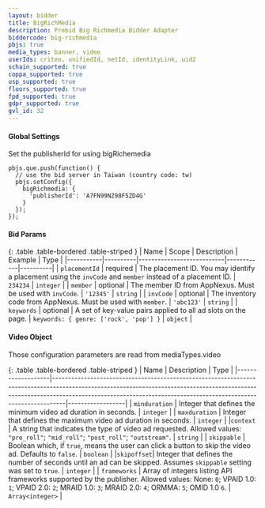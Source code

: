 ```yaml
---
layout: bidder
title: BigRichMedia
description: Prebid Big Richmedia Bidder Adapter
biddercode: big-richmedia
pbjs: true
media_types: banner, video
userIds: criteo, unifiedId, netId, identityLink, uid2
schain_supported: true
coppa_supported: true
usp_supported: true
floors_supported: true
fpd_supported: true
gdpr_supported: true
gvl_id: 32
---
```


#### Global Settings

Set the publisherId for using bigRichemedia

```
pbjs.que.push(function() {
  // use the bid server in Taiwan (country code: tw)
  pbjs.setConfig({
    bigRichmedia: {
      'publisherId': 'A7FN99NZ98F5ZD4G'
    }
  });
});
```

#### Bid Params

{: .table .table-bordered .table-striped }
| Name      | Scope    | Description               | Example    | Type     |
|-----------|----------|---------------------------|------------|----------|
| `placementId`    | required | The placement ID.  You may identify a placement using the `invCode` and `member` instead of a placement ID.   | `234234` | `integer` |
| `member`                                        | optional | The member ID  from AppNexus. Must be used with `invCode`.                                                                                                                    | `'12345'`                                             | `string`         |
| `invCode`                                       | optional | The inventory code from AppNexus. Must be used with `member`.                                                                                                                 | `'abc123'`                                            | `string`         |
| `keywords`                                      | optional | A set of key-value pairs applied to all ad slots on the page. | `keywords: { genre: ['rock', 'pop'] }`                | `object`         |

#### Video Object

Those configuration parameters are read from mediaTypes.video

{: .table .table-bordered .table-striped }
| Name              | Description                                                                                                                                                                                                                                  | Type             |
|-------------------|----------------------------------------------------------------------------------------------------------------------------------------------------------------------------------------------------------------------------------------------|------------------|
| `minduration` | Integer that defines the minimum video ad duration in seconds. | `integer` |
| `maxduration` | Integer that defines the maximum video ad duration in seconds. | `integer` |
|`context` | A string that indicates the type of video ad requested.  Allowed values: `"pre_roll"`; `"mid_roll"`; `"post_roll"`; `"outstream"`. | `string` |
| `skippable` | Boolean which, if `true`, means the user can click a button to skip the video ad.  Defaults to `false`. | `boolean` |
|`skipoffset`| Integer that defines the number of seconds until an ad can be skipped.  Assumes `skippable` setting was set to `true`. | `integer` |
| `frameworks` | Array of integers listing API frameworks supported by the publisher.  Allowed values: None: `0`; VPAID 1.0: `1`; VPAID 2.0: `2`; MRAID 1.0: `3`; MRAID 2.0: `4`; ORMMA: `5`; OMID 1.0 `6`. | `Array<integer>` |
